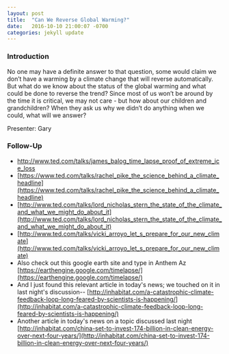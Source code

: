 ```yaml
---
layout: post
title:  "Can We Reverse Global Warming?"
date:   2016-10-10 21:00:07 -0700
categories: jekyll update
---
```


### Introduction

No one may have a definite answer to that question, some would claim we don’t have a warming by a climate change that will reverse automatically. But what do we know about the status of the global warming and what could be done to reverse the trend? Since most of us won’t be around by the time it is critical, we may not care - but how about our children and grandchildren? When they ask us why we didn’t do anything when we could, what will we answer?

Presenter: Gary

### Follow-Up

* [http://www.ted.com/talks/james_balog_time_lapse_proof_of_extreme_ice_loss ](http://www.ted.com/talks/james_balog_time_lapse_proof_of_extreme_ice_loss ) 
* [https://www.ted.com/talks/rachel_pike_the_science_behind_a_climate_headline](https://www.ted.com/talks/rachel_pike_the_science_behind_a_climate_headline)
* [http://www.ted.com/talks/lord_nicholas_stern_the_state_of_the_climate_and_what_we_might_do_about_it](http://www.ted.com/talks/lord_nicholas_stern_the_state_of_the_climate_and_what_we_might_do_about_it)
* [http://www.ted.com/talks/vicki_arroyo_let_s_prepare_for_our_new_climate](http://www.ted.com/talks/vicki_arroyo_let_s_prepare_for_our_new_climate)
* Also check out this google earth site and type in Anthem Az  [https://earthengine.google.com/timelapse/](https://earthengine.google.com/timelapse/)
* And I just found this relevant article in today's news; we touched on it in last night's discussion--  [http://inhabitat.com/a-catastrophic-climate-feedback-loop-long-feared-by-scientists-is-happening/](http://inhabitat.com/a-catastrophic-climate-feedback-loop-long-feared-by-scientists-is-happening/)
* Another article in today's news on a topic discussed last night  [http://inhabitat.com/china-set-to-invest-174-billion-in-clean-energy-over-next-four-years/](http://inhabitat.com/china-set-to-invest-174-billion-in-clean-energy-over-next-four-years/)